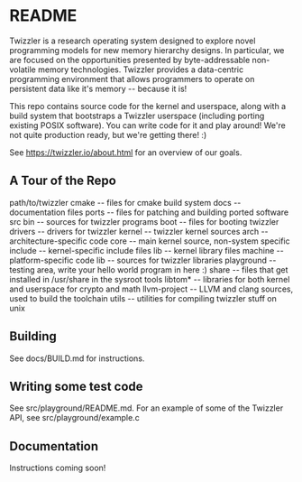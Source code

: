 # README #

Twizzler is a research operating system designed to explore novel programming models for new memory
hierarchy designs. In particular, we are focused on the opportunities presented by byte-addressable
non-volatile memory technologies. Twizzler provides a data-centric programming environment that
allows programmers to operate on persistent data like it's memory -- because it is!

This repo contains source code for the kernel and userspace, along with a build system that
bootstraps a Twizzler userspace (including porting existing POSIX software). You can write code for
it and play around! We're not quite production ready, but we're getting there! :)

See https://twizzler.io/about.html for an overview of our goals.

A Tour of the Repo
------------------

path/to/twizzler
    cmake -- files for cmake build system
	docs -- documentation files
	ports -- files for patching and building ported software
	src
	  bin -- sources for twizzler programs
	  boot -- files for booting twizzler
	  drivers -- drivers for twizzler
	  kernel -- twizzler kernel sources
	    arch -- architecture-specific code
		core -- main kernel source, non-system specific
		include -- kernel-specific include files
		lib -- kernel library files
		machine -- platform-specific code
	  lib -- sources for twizzler libraries
	  playground -- testing area, write your hello world program in here :)
	  share -- files that get installed in /usr/share in the sysroot
	tools
	  libtom* -- libraries for both kernel and userspace for crypto and math
	  llvm-project -- LLVM and clang sources, used to build the toolchain
	  utils -- utilities for compiling twizzler stuff on unix

Building
--------

See docs/BUILD.md for instructions. 

Writing some test code
----------------------

See src/playground/README.md. For an example of some of the Twizzler API, see src/playground/example.c

Documentation
-------------

Instructions coming soon!

